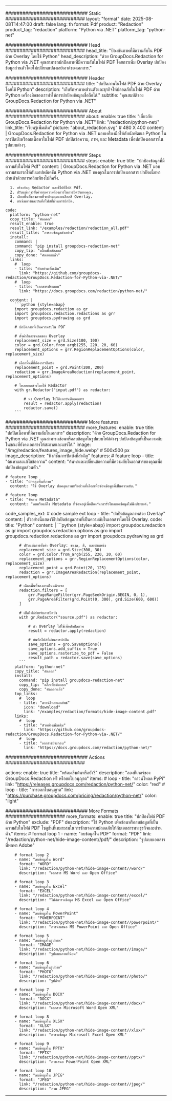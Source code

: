 
---
############################# Static ############################
layout: "format"
date:  2025-08-08T14:47:00
draft: false
lang: th
format: Pdf
product: "Redaction"
product_tag: "redaction"
platform: "Python via .NET"
platform_tag: "python-net"

############################# Head ############################
head_title: "ป้องกันภาพที่มีความลับใน PDF ด้วย Overlay โดยใช้ Python"
head_description: "ด้วย GroupDocs.Redaction for Python via .NET คุณสามารถปกปิดภาพที่มีความลับในไฟล์ PDF โดยการเพิ่ม Overlay ปกป้องข้อมูลส่วนตัวโดยไม่เปลี่ยนแปลงเลย์เอาต์ของเอกสาร."

############################# Header ############################
title: "ปกปิดภาพในไฟล์ PDF ด้วย Overlay โดยใช้ Python" 
description: "เก็บรักษาภาพส่วนตัวและธุรกิจให้ปลอดภัยในไฟล์ PDF ด้วย Python เครื่องมือของเราทำให้การปกป้องข้อมูลเชื่อถือได้."
subtitle: "คุณสมบัติของ GroupDocs.Redaction for Python via .NET" 

############################# About ############################
about:
    enable: true
    title: "เกี่ยวกับ GroupDocs.Redaction for Python via .NET"
    link: "/redaction/python-net/"
    link_title: "เรียนรู้เพิ่มเติม"
    picture: "about_redaction.svg" # 480 X 400
    content: |
       GroupDocs.Redaction for Python via .NET มอบเครื่องมือให้กับนักพัฒนา Python ในการปิดบังหรือลบเนื้อหาในไฟล์ PDF ปกปิดข้อความ, ภาพ, และ Metadata เพื่อปกป้องเอกสารในรูปแบบต่างๆ.

############################# Steps ############################
steps:
    enable: true
    title: "ปกป้องข้อมูลที่มีความลับในไฟล์ Pdf"
    content: |
      GroupDocs.Redaction for Python via .NET มอบความสามารถให้กับแอปพลิเคชัน Python via .NET ของคุณในการปกป้องเอกสาร ปกปิดเนื้อหาส่วนตัวด้วยการคลิกเพียงไม่กี่ครั้ง.
      
      1. สร้างวัตถุ Redactor และชี้ไปที่ไฟล์ Pdf.
      2. ปรับแต่งการตั้งค่าตามความต้องการในการปิดบังของคุณ.
      3. เลือกพื้นที่ของภาพที่จะปกคลุมและเลือกสี Overlay.
      4. ดำเนินการและบันทึกไฟล์ที่ผ่านการปกปิด.
   
    code:
      platform: "python-net"
      copy_title: "คัดลอก"
      result_enable: true
      result_link: "/examples/redaction/redaction_all.pdf"
      result_title: "การลบข้อมูลตัวอย่าง"
      install:
        command: |
        command: "pip install groupdocs-redaction-net"
        copy_tip: "คลิ๊กเพื่อคัดลอก"
        copy_done: "คัดลอกแล้ว"
      links:
        #  loop
        - title: "ตัวอย่างเพิ่มเติม"
          link: "https://github.com/groupdocs-redaction/GroupDocs.Redaction-for-Python-via-.NET/"
        #  loop
        - title: "เอกสารประกอบ"
          link: "https://docs.groupdocs.com/redaction/python-net/"
          
      content: |
        ```python {style=abap}
        import groupdocs.redaction as gr
        import groupdocs.redaction.redactions as grr
        import groupdocs.pydrawing as grd

        # ปกปิดภาพที่เป็นความลับใน PDF

        # ตั้งค่าสีและขนาดของ Overlay
        replacement_size = grd.Size(100, 100)
        color = grd.Color.from_argb(255, 220, 20, 60)
        replacement_options = grr.RegionReplacementOptions(color, replacement_size)

        # เลือกพื้นที่ที่ต้องการปิดบัง
        replacement_point = grd.Point(200, 200)
        redaction = grr.ImageAreaRedaction(replacement_point, replacement_options)
                
        # โหลดเอกสารโดยใช้ Redactor
        with gr.Redactor("input.pdf") as redactor:

            # นำ Overlay ไปใช้และบันทึกเอกสาร
            result = redactor.apply(redaction)
            redactor.save()
        ```            


############################# More features ############################
more_features:
  enable: true
  title: "ปกปิดเนื้อหาที่มีความลับในเอกสาร"
  description: "ด้วย GroupDocs.Redaction for Python via .NET คุณสามารถซ่อนหรือลบข้อมูลในรูปแบบไฟล์ต่างๆ ปกป้องข้อมูลที่เป็นความลับในขณะที่ยังคงเอกสารให้สะอาดและแชร์ได้."
  image: "/img/redaction/features_image_hide.webp" # 500x500 px
  image_description: "ฟังก์ชันการปิดบังที่สำคัญ"
  features:
    # feature loop
    - title: "ค้นหาและแก้ไขข้อความ"
      content: "ค้นหาและเปลี่ยนข้อความที่มีความลับในเอกสารของคุณเพื่อปกป้องข้อมูลส่วนตัว."

    # feature loop
    - title: "ปกคลุมพื้นที่ภาพ"
      content: "ใช้ Overlay ปกคลุมภาพหรือส่วนที่เลือกเพื่อซ่อนข้อมูลที่เป็นความลับ."

    # feature loop
    - title: "จัดการ Metadata"
      content: "ลบหรือแก้ไข Metadata ที่ซ่อนอยู่เพื่อป้องกันการรั่วไหลของข้อมูลไม่พึงประสงค์."
      
  code_samples_ext:
    # code sample ext loop
    - title: "ปกปิดข้อมูลภาพด้วย Overlay"
      content: |
        ตัวอย่างนี้แสดงวิธีปกปิดข้อมูลภาพที่เป็นความลับในเอกสารโดยใช้ Overlay.
      code:
        title: "Python"
        content: |
          ```python {style=abap}
          import groupdocs.redaction as gr
          import groupdocs.redaction.options as gro
          import groupdocs.redaction.redactions as grr
          import groupdocs.pydrawing as grd

          # ปรับแต่งการตั้งค่า Overlay: ขนาด, สี, และตำแหน่ง
          replacement_size = grd.Size(300, 30)
          color = grd.Color.from_argb(255, 220, 20, 60)
          replacement_options = grr.RegionReplacementOptions(color, replacement_size)
          replacement_point = grd.Point(20, 125)
          redaction = grr.ImageAreaRedaction(replacement_point, replacement_options)

          # เลือกพื้นที่ของภาพในหน้าแรก
          redaction.filters = [
              grr.PageRangeFilter(grr.PageSeekOrigin.BEGIN, 0, 1),
              grr.PageAreaFilter(grd.Point(0, 300), grd.Size(600, 600))
          ]

          # เปิดไฟล์สำหรับการปิดบัง
          with gr.Redactor("source.pdf") as redactor:

              # นำ Overlay ไปใช้เพื่อปกปิดภาพ
              result = redactor.apply(redaction)

              # บันทึกไฟล์ที่ผ่านการปกปิด
              save_options = gro.SaveOptions()
              save_options.add_suffix = True
              save_options.rasterize_to_pdf = False
              result_path = redactor.save(save_options)
          ```
        platform: "python-net"
        copy_title: "คัดลอก"
        install:
          command: "pip install groupdocs-redaction-net"
          copy_tip: "คลิ๊กเพื่อคัดลอก"
          copy_done: "คัดลอกแล้ว"
        top_links:
          #  loop
          - title: "ดาวน์โหลดผลลัพธ์"
            icon: "download"
            link: "/examples/redaction/formats/hide-image-content.pdf"
        links:
          #  loop
          - title: "ตัวอย่างเพิ่มเติม"
            link: "https://github.com/groupdocs-redaction/GroupDocs.Redaction-for-Python-via-.NET/"
          #  loop
          - title: "เอกสารประกอบ"
            link: "https://docs.groupdocs.com/redaction/python-net/"


############################# Actions ############################

actions:
  enable: true
  title: "พร้อมเริ่มต้นหรือยัง?"
  description: "ลองฟีเจอร์ของ GroupDocs.Redaction ฟรี หรือขอใบอนุญาต"
  items:
    #  loop
    - title: "ดาวน์โหลด PyPi"
      link: "https://releases.groupdocs.com/redaction/python-net/"
      color: "red"
        #  loop
    - title: "การออกใบอนุญาต"
      link: "https://purchase.groupdocs.com/pricing/redaction/python-net/"
      color: "light"


############################# More Formats #####################
more_formats:
    enable: true
    title: "ปกป้องไฟล์ PDF ด้วย Python"
    exclude: "PDF"
    description: "ใช้ Python เพื่อซ่อนหรือลบข้อมูลที่เป็นความลับในไฟล์ PDF โซลูชันที่เหมาะสมในการรักษาความปลอดภัยให้กับเอกสารทางธุรกิจและส่วนตัว."
    items: 
        # format loop 1
        - name: "ลบข้อมูลใน PDF"
          format: "PDF"
          link: "/redaction/python-net/hide-image-content//pdf/"
          description: "รูปแบบเอกสารที่พกพา Adobe"

        # format loop 2
        - name: "ลบข้อมูลใน Word"
          format: "WORD"
          link: "/redaction/python-net/hide-image-content//word/"
          description: "เอกสาร MS Word และ Open Office"
          
        # format loop 3
        - name: "ลบข้อมูลใน Excel"
          format: "EXCEL"
          link: "/redaction/python-net/hide-image-content//excel/"
          description: "ไฟล์ตารางข้อมูล MS Excel และ Open Office"

        # format loop 4
        - name: "ลบข้อมูลใน PowerPoint"
          format: "POWERPOINT"
          link: "/redaction/python-net/hide-image-content//powerpoint/"
          description: "การนำเสนอ MS PowerPoint และ Open Office"

        # format loop 5
        - name: "ลบข้อมูลในรูปภาพ"
          format: "IMAGE"
          link: "/redaction/python-net/hide-image-content//image/"
          description: "รูปแบบภาพที่นิยม"

        # format loop 6
        - name: "ลบข้อมูลในรูปถ่าย"
          format: "PHOTO"
          link: "/redaction/python-net/hide-image-content//photo/"
          description: "รูปถ่าย"

        # format loop 7
        - name: "ลบข้อมูลใน DOCX"
          format: "DOCX"
          link: "/redaction/python-net/hide-image-content//docx/"
          description: "เอกสาร Microsoft Word Open XML"
          
        # format loop 8
        - name: "ลบข้อมูลใน XLSX"
          format: "XLSX"
          link: "/redaction/python-net/hide-image-content//xlsx/"
          description: "ตารางข้อมูล Microsoft Excel Open XML"
          
        # format loop 9
        - name: "ลบข้อมูลใน PPTX"
          format: "PPTX"
          link: "/redaction/python-net/hide-image-content//pptx/"
          description: "การเสนอ PowerPoint Open XML"

        # format loop 10
        - name: "ลบข้อมูลใน JPEG"
          format: "JPEG"
          link: "/redaction/python-net/hide-image-content//jpeg/"
          description: "ภาพ JPEG"


---